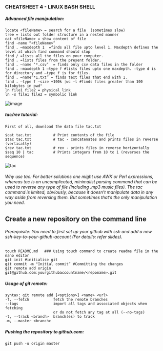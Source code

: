
 ### CHEATSHEET 4 - LINUX BASH SHELL
##### Advanced file manipulation:
    locate <fileName> = search for a file  (sometimes slow)
    tree = lists out folder structure in a nested manner
    cat <fileName> = show content of file 
    find -name “<fileName>”
    find . –maxdepth 1  =finds all file upto level 1. Maxdepth defines the level at which find command should stop
    find / =lists all the files on your computer.
    find . =lists files from the present folder.
    find . –name ‘*.csv’  = finds only csv data files in the folder
    find . –maxdepth 1 –type f #lists files upto one maxdepth. -type d is for directory and –type f is for files.
    find . –name”*1.txt” = finds text files that end with 1.
    find . –type f –size +100k |wc –l #finds files greater than 100 kilobytes in pwd"
    ln file1 file2 = physical link
    ln -s file1 file2 = symbolic link
        

![image](https://user-images.githubusercontent.com/51481004/148111081-364895b6-0c59-40c2-a1b8-bed3995c0fc4.png)

#####      tac/rev tutorial:
    
    First of all, download the data file tac.txt
   
    $cat tac.txt          # Print contents of the file 
    $tac tac.txt          # tac - concatenates and prints files in reverse (vertically) 
    $rev tac.txt          # rev - prints files in reverse horizontally
    $seq 10 | tac         # Prints integers from 10 to 1 (reverses the sequence)
   
 ![tac](https://user-images.githubusercontent.com/51481004/148111303-1ab022ec-3bb5-40d0-9bc3-e1a3aa40be48.png)

        
######        Why use tac: For better solutions one might use AWK or Perl expressions, whereas tac is an uncomplicated, minimalist parsing command that can be used to reverse any type of file (including .mp3 music files). The tac command is limited, obviously, because it doesn’t manipulate data in any way aside from reversing them. But sometimes that’s the only manipulation you need.

## Create a new repository on the command line
###### Prerequisite: You need to first set up your github with ssh and add a new ssh-key-to-your-github-account (For details: refer slides).
    touch README.md   ### Using touch command to create readme file in the nano editor
    git init #initialise git
    git commit -m "Initial commit” #Committing the changes 
    git remote add origin git@github.com:yourgithubaccountname/<reponame>.git   
##### Usage of git remote:
    syntax: git remote add [<options>] <name> <url> 
    -f, --fetch           fetch the remote branches
    --tags                import all tags and associated objects when fetching
                          or do not fetch any tag at all (--no-tags)
    -t, --track <branch>  branch(es) to track
    -m, --master <branch>
##### Pushing the repository to github.com:
    git push -u origin master
